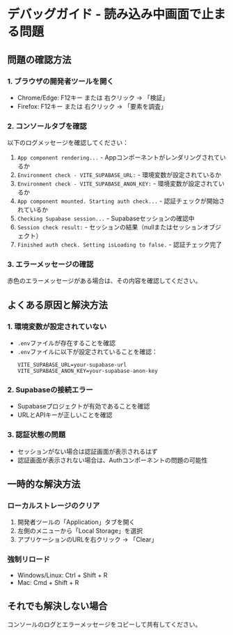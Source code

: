 # デバッグガイド - 読み込み中画面で止まる問題

## 問題の確認方法

### 1. ブラウザの開発者ツールを開く
- Chrome/Edge: F12キー または 右クリック → 「検証」
- Firefox: F12キー または 右クリック → 「要素を調査」

### 2. コンソールタブを確認
以下のログメッセージを確認してください：

1. `App component rendering...` - Appコンポーネントがレンダリングされているか
2. `Environment check - VITE_SUPABASE_URL:` - 環境変数が設定されているか
3. `Environment check - VITE_SUPABASE_ANON_KEY:` - 環境変数が設定されているか
4. `App component mounted. Starting auth check...` - 認証チェックが開始されているか
5. `Checking Supabase session...` - Supabaseセッションの確認中
6. `Session check result:` - セッションの結果（nullまたはセッションオブジェクト）
7. `Finished auth check. Setting isLoading to false.` - 認証チェック完了

### 3. エラーメッセージの確認
赤色のエラーメッセージがある場合は、その内容を確認してください。

## よくある原因と解決方法

### 1. 環境変数が設定されていない
- `.env`ファイルが存在することを確認
- `.env`ファイルに以下が設定されていることを確認：
  ```
  VITE_SUPABASE_URL=your-supabase-url
  VITE_SUPABASE_ANON_KEY=your-supabase-anon-key
  ```

### 2. Supabaseの接続エラー
- Supabaseプロジェクトが有効であることを確認
- URLとAPIキーが正しいことを確認

### 3. 認証状態の問題
- セッションがない場合は認証画面が表示されるはず
- 認証画面が表示されない場合は、Authコンポーネントの問題の可能性

## 一時的な解決方法

### ローカルストレージのクリア
1. 開発者ツールの「Application」タブを開く
2. 左側のメニューから「Local Storage」を選択
3. アプリケーションのURLを右クリック → 「Clear」

### 強制リロード
- Windows/Linux: Ctrl + Shift + R
- Mac: Cmd + Shift + R

## それでも解決しない場合
コンソールのログとエラーメッセージをコピーして共有してください。